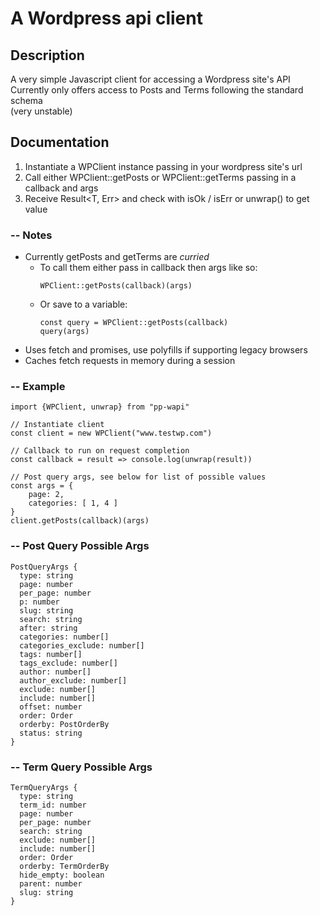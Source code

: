 A Wordpress api client
======================

## Description

A very simple Javascript client for accessing a Wordpress site's API \
Currently only offers access to Posts and Terms following the standard schema \
(very unstable)

## Documentation

1. Instantiate a WPClient instance passing in your wordpress site's url
2. Call either WPClient::getPosts or WPClient::getTerms passing in a callback and args
3. Receive Result<T, Err> and check with isOk / isErr or unwrap() to get value

### -- Notes

* Currently getPosts and getTerms are *curried* 
    * To call them either pass in callback then args like so: 
        ```
        WPClient::getPosts(callback)(args)
        ``` 
    * Or save to a variable: 
        ```
        const query = WPClient::getPosts(callback)
        query(args)
        ``` 
* Uses fetch and promises, use polyfills if supporting legacy browsers
* Caches fetch requests in memory during a session

### -- Example

```
import {WPClient, unwrap} from "pp-wapi"

// Instantiate client
const client = new WPClient("www.testwp.com")

// Callback to run on request completion
const callback = result => console.log(unwrap(result))

// Post query args, see below for list of possible values
const args = {
    page: 2,
    categories: [ 1, 4 ]
}
client.getPosts(callback)(args)

```

### -- Post Query Possible Args

```
PostQueryArgs {
  type: string
  page: number
  per_page: number
  p: number
  slug: string
  search: string
  after: string
  categories: number[]
  categories_exclude: number[]
  tags: number[]
  tags_exclude: number[]
  author: number[]
  author_exclude: number[]
  exclude: number[]
  include: number[]
  offset: number
  order: Order
  orderby: PostOrderBy
  status: string
}
```

### -- Term Query Possible Args

```
TermQueryArgs {
  type: string
  term_id: number
  page: number
  per_page: number
  search: string
  exclude: number[]
  include: number[]
  order: Order
  orderby: TermOrderBy
  hide_empty: boolean
  parent: number
  slug: string
}
```